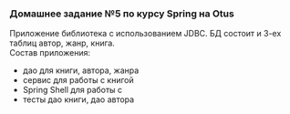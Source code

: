 ### Домашнее задание №5 по курсу Spring на Otus

Приложение библиотека с использованием JDBC. БД состоит и 3-ех таблиц автор, жанр, книга.  
Состав приложения:

- дао для книги, автора, жанра
- сервис для работы с книгой
- Spring Shell для работы с
- тесты дао книги, дао автора
